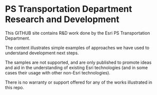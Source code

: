 # PS Transportation Department Research and Development 

This GITHUB site contains R&D work done by the Esri PS Transportation Department. 

The content illustrates simple examples of approaches we have used to understand development next steps. 

The samples are not supported, and are only published to promote ideas and aid in the understanding of existing Esri technologies (and in some cases their usage with other non-Esri technologies). 

There is no warranty or support offered for any of the works illustrated in this repo.
